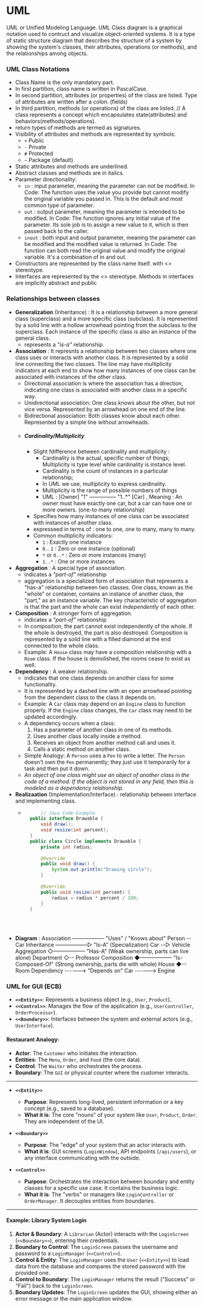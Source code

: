 # UML
UML or Unified Modeling Language.
UML Class diagram is a graphical notation used to contruct and visualize object-oriented systems.
It is a type of static structure diagram that describes the structure of a system by showing the system's classes, their attributes, operations (or methods), and the relationships among objects.

### UML Class Notations
- Class Name is the only mandatory part.
- In first partition, class name is written in PascalCase.
- In second partition, attributes (or properties) of the class are listed. Type of attributes are written after a colon. (fields)
- In third partition, methods (or operations) of the class are listed.
 // A class represents a concept which encapsulates state(attributes) and behaviors(methods/operations).
- return types of methods are termed as signatures.
- Visibility of attributes and methods are represented by symbols:
    - `+` Public
    - `-` Private
    - `#` Protected
    - `~` Package (default)
- Static attributes and methods are underlined.
- Abstract classes and methods are in italics.
- Parameter directionality:
    - `in` : input parameter, meaning the parameter can not be modified. In Code: The function uses the value you provide but cannot modify the original variable you passed in. This is the default and most common type of parameter.
    - `out` : output parameter, meaning the parameter is intended to be modified. In Code: The function ignores any initial value of the parameter. Its sole job is to assign a new value to it, which is then passed back to the caller.
    - `inout` : both input and output parameter, meaning the parameter can be modified and the modified value is returned. In Code: The function can both read the original value and modify the original variable. It's a combination of in and out.
- Constructors are represented by the class name itself. with <<create>> stereotype.
- Interfaces are represented by the <<interface>> stereotype. Methods in interfaces are implicitly abstract and public


### Relationships between classes
- **Generalization** (Inheritance) : It is a relationship between a more general class (superclass) and a more specific class (subclass). It is represented by a solid line with a hollow arrowhead pointing from the subclass to the superclass. Each instance of the specific class is also an instance of the general class.
    - represents a *"is-a"* relationship.
- **Association** : It represnts a relationship between two classes where one class uses or interacts with another class. It is represented by a solid line connecting the two classes. The line may have multiplicity indicators at each end to show how many instances of one class can be associated with instances of the other class.
    - Directional association is where the association has a direction, indicating one class is associated with another class in a specific way.
    - Unidirectional association: One class knows about the other, but not vice versa. Represented by an arrowhead on one end of the line.
    - Bidirectional association: Both classes know about each other. Represented by a simple line without arrowheads.
    - ##### Cardinality/Multiplicity
        - Slight fdifference between cardinality and multiplicity : 
            - Cardinality is the actual, specific number of things; Multiplicity is type level while cardinality is instance level.
            - Cardinality is the count of instances in a particular relationship;
            - In UML we use, multiplicity to express cardinality.
            - Multiplicity is the range of possible numbers of things
            - UML :     [Owner] "1" ————— "1..*" [Car] , Meaning : An owner must have exactly one car, but a car can have one or more owners. (one-to many relationship)
        - Specifies how many instances of one class can be associated with instances of another class.
        - expresseed in terms of : one to one, one to many, many to many.
        - Common multiplicity indicators:
            - `1` : Exactly one instance
            - `0..1` : Zero or one instance (optional)
            - `*` or `0..*` : Zero or more instances (many)
            - `1..*` : One or more instances
- **Aggregation** : A special type of association.
    - indicates a *"part-of"* relationship
    - aggregation is a specialized form of association that represents a "has-a" relationship between two classes. One class, known as the "whole" or container, contains an instance of another class, the "part," as an instance variable. The key characteristic of aggregation is that the part and the whole can exist *independently* of each other. 
- **Composition** : A stronger form of aggregation.
    - indicates a *"part-of"* relationship
    - In composition, the part cannot exist independently of the whole. If the whole is destroyed, the part is also destroyed. Composition is represented by a solid line with a filled diamond at the end connected to the whole class.
    - Example: A `House` class may have a composition relationship with a `Room` class. If the house is demolished, the rooms cease to exist as well.
- **Dependency** : A weaker relationship.
    - indicates that one class depends on another class for some functionality.
    - It is represented by a dashed line with an open arrowhead pointing from the dependent class to the class it depends on.
    - Example: A `Car` class may depend on an `Engine` class to function properly. If the `Engine` class changes, the `Car` class may need to be updated accordingly.
    - A dependency occurs when a class:
        1. Has a parameter of another class in one of its methods.
        2. Uses another class locally inside a method.
        3. Receives an object from another method call and uses it.
        4. Calls a static method on another class.
    - Simple Analogy: A `Person` uses a `Pen` to write a letter. The `Person` doesn't own the `Pen` permanently; they just use it temporarily for a task and then put it down.
    - *An object of one class might use an object of another class in the code of a method. If the object is not stored in any field, then this is modeled as a dependency relationship.*
- **Realizaation** (Implementation/Interface) : relationship between interface and implementing class.
    - ```java
            // Java Code Example
        public interface Drawable {
            void draw();
            void resize(int percent);
        }
        public class Circle implements Drawable {
            private int radius;
            
            @Override
            public void draw() {
                System.out.println("Drawing circle");
            }
            
            @Override
            public void resize(int percent) {
                radius = radius * percent / 100;
            }
        }
    
<br>

- **Diagram** : 
    Association	——————	"Uses" / "Knows about"	Person -- Car
    Inheritance	——————▷	"Is-A" (Specialization)	Car --▷ Vehicle
    Aggregation	◇——————	"Has-A" (Weak ownership, parts can live alone)	Department ◇-- Professor
    Composition	◆——————	"Is-Composed-Of" (Strong ownership, parts die with whole)	House ◆-- Room
    Dependency	------>	"Depends on"	Car ------> Engine


### UML for GUI (ECB)
- **`<<Entity>>`**: Represents a business object (e.g., `User`, `Product`).
- **`<<Control>>`**: Manages the flow of the application (e.g., `UserController`, `OrderProcessor`).
- **`<<Boundary>>`**: Interfaces between the system and external actors (e.g., `UserInterface`).

#### Restaurant Analogy:
- **Actor**: The `Customer` who initiates the interaction.
- **Entities**: The `Menu`, `Order`, and `Food` (the core data).
- **Control**: The `Waiter` who orchestrates the process.
- **Boundary**: The `GUI` or physical counter where the customer interacts.

---

- **`<<Entity>>`**
  - **Purpose**: Represents long-lived, persistent information or a key concept (e.g., saved to a database).
  - **What it is**: The core "nouns" of your system like `User`, `Product`, `Order`. They are independent of the UI.

- **`<<Boundary>>`**
  - **Purpose**: The "edge" of your system that an actor interacts with.
  - **What it is**: GUI screens (`LoginWindow`), API endpoints (`/api/users`), or any interface communicating with the outside.

- **`<<Control>>`**
  - **Purpose**: Orchestrates the interaction between boundary and entity classes for a specific use case. It contains the business logic.
  - **What it is**: The "verbs" or managers like `LoginController` or `OrderManager`. It decouples entities from boundaries.

---

#### Example: Library System Login
1.  **Actor & Boundary**: A `Librarian` (Actor) interacts with the `LoginScreen` (`<<Boundary>>`), entering their credentials.
2.  **Boundary to Control**: The `LoginScreen` passes the username and password to a `LoginManager` (`<<Control>>`).
3.  **Control & Entity**: The `LoginManager` uses the `User` (`<<Entity>>`) to load data from the database and compares the stored password with the provided one.
4.  **Control to Boundary**: The `LoginManager` returns the result ("Success" or "Fail") back to the `LoginScreen`.
5.  **Boundary Updates**: The `LoginScreen` updates the GUI, showing either an error message or the main application window.

